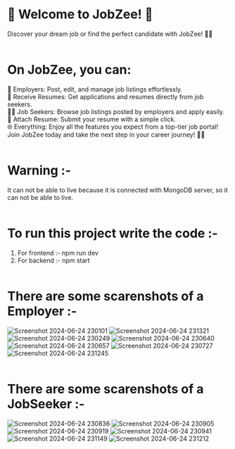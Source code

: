 # 🚀 Welcome to JobZee! 🌟 <br>
Discover your dream job or find the perfect candidate with JobZee! 💼✨ <br><br>

# On JobZee, you can: <br>
🏢 Employers: Post, edit, and manage job listings effortlessly. <br>
📄 Receive Resumes: Get applications and resumes directly from job seekers. <br>
👩‍💼 Job Seekers: Browse job listings posted by employers and apply easily. <br>
📎 Attach Resume: Submit your resume with a simple click. <br>
🌐 Everything: Enjoy all the features you expect from a top-tier job portal! <br>
Join JobZee today and take the next step in your career journey! 🌟🚀 <br><br>

# Warning :- <br>
It can not be able to live because it is connected with MongoDB server, so it can not be able to live. <br><br>

# To run this project write the code :- <br>
1. For frontend :- npm run dev <br>
2. For backend :- npm start <br><br>

# There are some scarenshots of a Employer :- <br>
![Screenshot 2024-06-24 230101](https://github.com/KumarGourav163/MERN-Stack-Zobzee/assets/150587805/8d031cb3-1db4-41f0-9018-7d5030622ac5)
![Screenshot 2024-06-24 231321](https://github.com/KumarGourav163/MERN-Stack-Zobzee/assets/150587805/9048f5d0-6a46-4271-b840-387736ec4e52)
![Screenshot 2024-06-24 230249](https://github.com/KumarGourav163/MERN-Stack-Zobzee/assets/150587805/87f31fe0-c5c6-48a2-be1a-d87039deb297)
![Screenshot 2024-06-24 230640](https://github.com/KumarGourav163/MERN-Stack-Zobzee/assets/150587805/98b1ad54-8ea0-421b-8cd2-9073839b25de)
![Screenshot 2024-06-24 230657](https://github.com/KumarGourav163/MERN-Stack-Zobzee/assets/150587805/ef3adf9f-8a5e-46eb-b863-d50a70d0871f)
![Screenshot 2024-06-24 230727](https://github.com/KumarGourav163/MERN-Stack-Zobzee/assets/150587805/d6609166-17a8-4998-b7db-c6454e0f3bdf)
![Screenshot 2024-06-24 231245](https://github.com/KumarGourav163/MERN-Stack-Zobzee/assets/150587805/bcdf5729-9cde-4c09-bad9-6146196b84de) <br><br>

# There are some scarenshots of a JobSeeker :- <br>
![Screenshot 2024-06-24 230836](https://github.com/KumarGourav163/MERN-Stack-Zobzee/assets/150587805/38111a1a-9d2d-48ce-8b80-62282ca62df7)
![Screenshot 2024-06-24 230905](https://github.com/KumarGourav163/MERN-Stack-Zobzee/assets/150587805/6ed0949d-edd3-4e04-b125-94793df379ca)
![Screenshot 2024-06-24 230919](https://github.com/KumarGourav163/MERN-Stack-Zobzee/assets/150587805/7853f906-052f-4cdf-bf55-552e353c64ee)
![Screenshot 2024-06-24 230941](https://github.com/KumarGourav163/MERN-Stack-Zobzee/assets/150587805/b23cb805-4837-48f9-bc76-c10cd27103a8)
![Screenshot 2024-06-24 231149](https://github.com/KumarGourav163/MERN-Stack-Zobzee/assets/150587805/75e4a349-618b-4724-9c5c-00aa504f2752)
![Screenshot 2024-06-24 231212](https://github.com/KumarGourav163/MERN-Stack-Zobzee/assets/150587805/1445d40a-536c-41be-850b-9ff55de91aeb)
